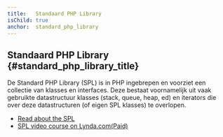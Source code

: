```yaml
---
title:   Standaard PHP Library
isChild: true
anchor:  standard_php_library
---
```


## Standaard PHP Library {#standard_php_library_title}

De Standard PHP Library (SPL) is in PHP ingebrepen en voorziet een collectie van klasses en interfaces.
Deze bestaat voornamelijk uit vaak gebruikte datastructuur klasses (stack, queue, heap, ed) en iterators die over deze datastructuren (of eigen SPL klasses) te overlopen.

* [Read about the SPL][spl]
* [SPL video course on Lynda.com(Paid)][spllynda]


[spl]: https://secure.php.net/book.spl
[spllynda]: https://www.lynda.com/PHP-tutorials/Up-Running-Standard-PHP-Library/175038-2.html
